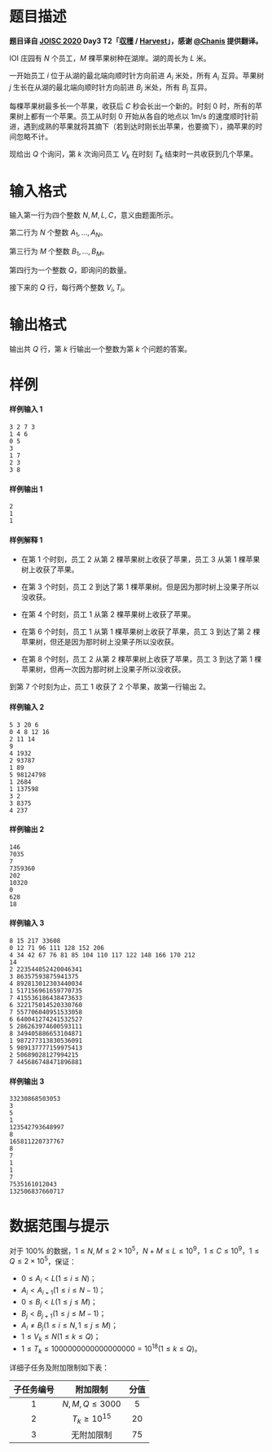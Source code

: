 
# 题目描述

**题目译自 [JOISC 2020](https://www.ioi-jp.org/camp/2020/2020-sp-tasks/index.html) Day3 T2「[収穫](https://www.ioi-jp.org/camp/2020/2020-sp-tasks/day3/harvest.pdf) / [Harvest](https://www.ioi-jp.org/camp/2020/2020-sp-tasks/day3/harvest-en.pdf)」，感谢 [@Chanis](https://loj.ac/user/5837) 提供翻译。**

IOI 庄园有 $N$ 个员工，$M$ 棵苹果树种在湖岸。湖的周长为 $L$ 米。

一开始员工 $i$ 位于从湖的最北端向顺时针方向前进 $A_i$ 米处，所有 $A_i$ 互异。苹果树 $j$ 生长在从湖的最北端向顺时针方向前进 $B_j$ 米处，所有 $B_j$ 互异。

每棵苹果树最多长一个苹果，收获后 $C$ 秒会长出一个新的。时刻 $0$ 时，所有的苹果树上都有一个苹果。员工从时刻 $0$ 开始从各自的地点以 $1\text{m/s}$ 的速度顺时针前进，遇到成熟的苹果就将其摘下（若到达时刚长出苹果，也要摘下），摘苹果的时间忽略不计。

现给出 $Q$ 个询问，第 $k$ 次询问员工 $V_k$ 在时刻 $T_k$ 结束时一共收获到几个苹果。

# 输入格式

输入第一行为四个整数 $N,M,L,C$，意义由题面所示。

第二行为 $N$ 个整数 $A_1,\ldots,A_N$。

第三行为 $M$ 个整数 $B_1,\ldots,B_M$。

第四行为一个整数 $Q$，即询问的数量。

接下来的 $Q$ 行，每行两个整数 $V_i,T_i$。

# 输出格式

输出共 $Q$ 行，第 $k$ 行输出一个整数为第 $k$ 个问题的答案。

# 样例

#### 样例输入 1
```plain
3 2 7 3
1 4 6
0 5
3
1 7
2 3
3 8
```
#### 样例输出 1
```plain
2
1
1
```
#### 样例解释 1

- 在第 $1$ 个时刻，员工 $2$ 从第 $2$ 棵苹果树上收获了苹果，员工 $3$ 从第 $1$ 棵苹果树上收获了苹果。

- 在第 $3$ 个时刻，员工 $2$ 到达了第 $1$ 棵苹果树。但是因为那时树上没果子所以没收获。

- 在第 $4$ 个时刻，员工 $1$ 从第 $2$ 棵苹果树上收获了苹果。

- 在第 $6$ 个时刻，员工 $1$ 从第 $1$ 棵苹果树上收获了苹果，员工 $3$ 到达了第 $2$ 棵苹果树，但还是因为那时树上没果子所以没收获。

- 在第 $8$ 个时刻，员工 $2$ 从第 $2$ 棵苹果树上收获了苹果，员工 $3$ 到达了第 $1$ 棵苹果树，但再一次因为那时树上没果子所以没收获。

到第 $7$ 个时刻为止，员工 $1$ 收获了 $2$ 个苹果，故第一行输出 $2$。

#### 样例输入 2
```plain
5 3 20 6
0 4 8 12 16
2 11 14
9
4 1932
2 93787
1 89
5 98124798
1 2684
1 137598
3 2
3 8375
4 237
```
#### 样例输出 2
```plain
146
7035
7
7359360
202
10320
0
628
18
```
#### 样例输入 3
```plain
8 15 217 33608
0 12 71 96 111 128 152 206
4 34 42 67 76 81 85 104 110 117 122 148 166 170 212
14
2 223544052420046341
3 86357593875941375
4 892813012303440034
1 517156961659770735
7 415536186438473633
6 322175014520330760
7 557706040951533058
6 640041274241532527
5 286263974600593111
8 349405886653104871
1 987277313830536091
5 989137777159975413
2 50689028127994215
7 445686748471896881
```
#### 样例输出 3
```plain
33230868503053
3
5
1
123542793648997
8
165811220737767
8
7
1
1
7
7535161012043
132506837660717
```


# 数据范围与提示

对于 $100\%$ 的数据，$1 \leq N,M \leq 2\times 10^5$，$N+M \leq L \leq 10^9$，$1 \leq C \leq 10^9$，$1 \leq Q \leq 2\times 10^5$，保证：
- $0 \leq A_{i}<L(1 \leq i \leq N)$；
- $A_{i}<A_{i+1}(1 \leq i \leq N-1)$；
- $0 \leq B_{j}<L(1 \leq j \leq M)$；
- $B_{j}<B_{j+1}(1 \leq j \leq M-1)$；
- $A_{i} \neq B_{j}(1 \leq i \leq N, 1 \leq j \leq M)$；
- $1 \leq V_{k} \leq N(1 \leq k \leq Q)$；
- $1 \leq T_{k} \leq 1000000000000000000=10^{18}(1 \leq k \leq Q)$。

详细子任务及附加限制如下表：

| 子任务编号 |      附加限制       | 分值 |
| :--------: | :-----------------: | :--: |
|    $1$     |      $N,M,Q\leq 3000$      | $5$  |
|    $2$     | $T_k\geq 10^{15}$ | $20$ |
|    $3$     |     无附加限制      | $75$ |

